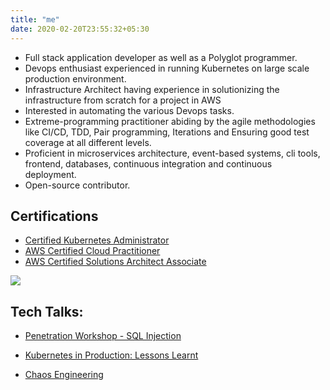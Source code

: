 ```yaml
---
title: "me"
date: 2020-02-20T23:55:32+05:30
---
```


- Full stack application developer as well as a Polyglot programmer.
- Devops enthusiast experienced in running Kubernetes on large scale production environment.
- Infrastructure Architect having experience in solutionizing the infrastructure from scratch for a project in AWS
- Interested in automating the various Devops tasks.
- Extreme-programming practitioner abiding by the agile methodologies like CI/CD, TDD, Pair programming, Iterations and Ensuring good test coverage at all different levels.
- Proficient in microservices architecture, event-based systems, cli tools, frontend, databases, continuous integration and continuous deployment.
- Open-source contributor.

## Certifications
- [Certified Kubernetes Administrator](https://www.credly.com/badges/5c0a27a9-9f5b-4e28-be8e-abf24443f09f)
- [AWS Certified Cloud Practitioner](https://www.credly.com/badges/70fd2520-2ff5-4998-a532-461f331598fe)
- [AWS Certified Solutions Architect Associate](https://www.credly.com/badges/5efc72fe-c83d-4a4d-8f7a-94c1c98010de)

![](/img/certs.png#certificates)

## Tech Talks:

- [Penetration Workshop - SQL Injection](https://www.youtube.com/watch?v=jjPIL5XBltA&t=4203s)

- [Kubernetes in Production: Lessons Learnt](https://www.youtube.com/watch?v=vtfxW4iflvA)

- [Chaos Engineering](https://www.youtube.com/watch?v=6Sv1zbJD4tA)

